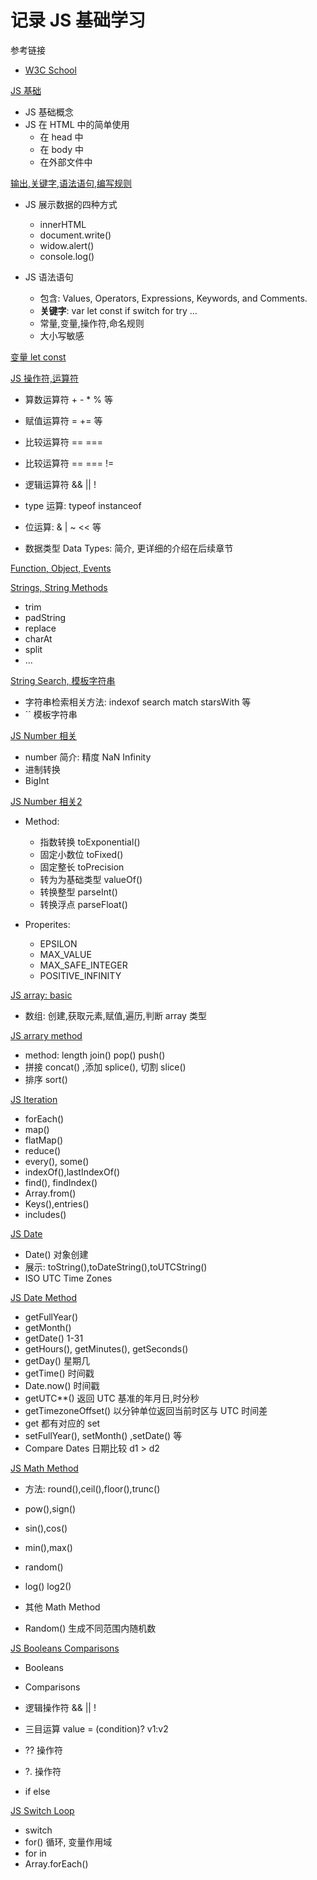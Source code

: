 # 记录 JS 基础学习

参考链接

- [W3C School](https://www.w3schools.com/js/default.asp)


[JS 基础](00JS.md)

- JS 基础概念
- JS 在 HTML 中的简单使用
    - 在 head 中
    - 在 body 中
    - 在外部文件中

[输出,关键字,语法语句,编写规则](01JS.md)

- JS 展示数据的四种方式
  - innerHTML
  - document.write()
  - widow.alert()
  - console.log()

- JS 语法语句
  - 包含: Values, Operators, Expressions, Keywords, and Comments.
  - **关键字**: var let const if switch for try ...
  - 常量,变量,操作符,命名规则
  - 大小写敏感

[变量 let const](02JS.md)

[JS 操作符,运算符](03JS.md)

  - 算数运算符 + - * % 等
  - 赋值运算符 = += 等
  - 比较运算符 == === 
  - 比较运算符 == === != 
  - 逻辑运算符 && || !
  - type 运算: typeof  instanceof
  - 位运算: & | ~ << 等

  - 数据类型 Data Types: 简介, 更详细的介绍在后续章节

[Function, Object, Events ](04JS.md)

[Strings, String Methods](05JS.md)
  - trim
  - padString
  - replace
  - charAt
  - split 
  - ...

[String Search, 模板字符串](06JS.md)

  - 字符串检索相关方法: indexof search match starsWith  等
  - `` 模板字符串


[JS Number 相关](07JS.md)

  - number 简介: 精度 NaN Infinity
  - 进制转换
  - BigInt

[JS Number 相关2](08JS.md)

  - Method: 
    - 指数转换 toExponential() 
    - 固定小数位 toFixed() 
    - 固定整长 toPrecision 
    - 转为为基础类型 valueOf()
    - 转换整型 parseInt()
    - 转换浮点 parseFloat()

  - Properites: 
    - EPSILON
    - MAX_VALUE
    - MAX_SAFE_INTEGER
    - POSITIVE_INFINITY

[JS array: basic](09JS.md)

  - 数组: 创建,获取元素,赋值,遍历,判断 array 类型
  
[JS arrary method](10JS.md)
  - method: length join() pop() push()
  - 拼接 concat() ,添加 splice(), 切割 slice()
  - 排序 sort() 

[JS Iteration](11JS.md)
  - forEach()
  - map()
  - flatMap()
  - reduce()
  - every(), some()
  - indexOf(),lastIndexOf()
  - find(), findIndex()
  - Array.from()
  - Keys(),entries()
  - includes()


[JS Date](12JS.md)
  - Date() 对象创建
  - 展示: toString(),toDateString(),toUTCString()
  - ISO UTC Time Zones

[JS Date Method](13JS.md)
  - getFullYear()
  - getMonth()
  - getDate() 1-31
  - getHours(), getMinutes(), getSeconds()
  - getDay() 星期几
  - getTime() 时间戳
  - Date.now() 时间戳
  - getUTC**() 返回 UTC 基准的年月日,时分秒
  - getTimezoneOffset() 以分钟单位返回当前时区与 UTC 时间差
  - get 都有对应的 set
  - setFullYear(), setMonth() ,setDate() 等
  - Compare Dates 日期比较 d1 > d2

[JS Math Method](14JS.md)
  - 方法: round(),ceil(),floor(),trunc()
  - pow(),sign()
  - sin(),cos()
  - min(),max()
  - random()
  - log() log2()
  - 其他 Math Method

  - Random() 生成不同范围内随机数


[JS Booleans Comparisons](15JS.md)
  - Booleans
  - Comparisons
  - 逻辑操作符 && || !
  - 三目运算 value = (condition)? v1:v2
  - ?? 操作符
  - ?. 操作符

  - if else

[JS Switch Loop](16JS.md)
  - switch
  - for() 循环, 变量作用域
  - for in
  - Array.forEach()

